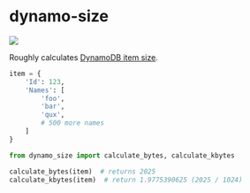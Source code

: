 # dynamo-size

[![](https://badge.fury.io/py/dynamo-size.svg)](https://pypi.org/project/dynamo-size)

Roughly calculates [DynamoDB item size](https://docs.aws.amazon.com/amazondynamodb/latest/developerguide/CapacityUnitCalculations.html).

```py
item = {
    'Id': 123,
    'Names': [
        'foo',
        'bar',
        'qux',
        # 500 more names
    ]
}

from dynamo_size import calculate_bytes, calculate_kbytes

calculate_bytes(item)  # returns 2025
calculate_kbytes(item)  # return 1.9775390625 (2025 / 1024)
```
